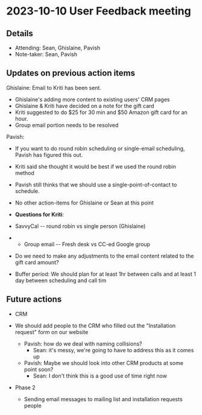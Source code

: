 # 2023-10-10 User Feedback meeting

## Details

- Attending: Sean, Ghislaine, Pavish
- Note-taker: Sean, Pavish

## Updates on previous action items

Ghislaine: Email to Kriti has been sent.
- Ghislaine's adding more content to existing users' CRM pages
- Ghislaine & Kriti have decided on a note for the gift card
- Kriti suggested to do $25 for 30 min and $50 Amazon gift card for an hour.
- Group email portion needs to be resolved
    
Pavish: 
- If you want to do round robin scheduling or single-email scheduling, Pavish has figured this out.
- Kriti said she thought it would be best if we used the round robin method
- Pavish still thinks that we should use a single-point-of-contact to schedule.
- No other action-items for Ghislaine or Sean at this point

- **Questions for Kriti**:
- SavvyCal -- round robin vs single person (Ghislaine)
- - Group email -- Fresh desk vs CC-ed Google group
- Do we need to make any adjustments to the email content related to the gift card amount?

- Buffer period: We should plan for at least 1hr between calls and at least 1 day between scheduling and call tim

## Future actions

- CRM
- We should add people to the CRM who filled out the "Installation request" form on our website
    - Pavish: how do we deal with naming collisions?
        - Sean: it's messy, we're going to have to address this as it comes up
    - Pavish: Maybe we should look into other CRM products at some point soon?
        - Sean: I don't think this is a good use of time right now

- Phase 2
    - Sending email messages to mailing list and installation requests people

